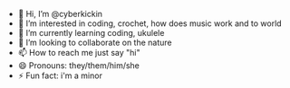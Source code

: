 - 👋 Hi, I’m @cyberkickin
- 👀 I’m interested in coding, crochet, how does music work and to world
- 🌱 I’m currently learning coding, ukulele
- 💞️ I’m looking to collaborate on the nature
- 📫 How to reach me just say "hi"
- 😄 Pronouns: they/them/him/she
- ⚡ Fun fact: i'm a minor 

<!---
cyberkickin/cyberkickin is a ✨ special ✨ repository because its `README.md` (this file) appears on your GitHub profile.
You can click the Preview link to take a look at your changes.
--->
